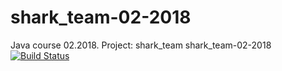 # shark_team-02-2018
Java course 02.2018. Project: shark_team
shark_team-02-2018
[![Build Status](https://travis-ci.org/3kybika/shark_team-02-2018.svg?branch=master)](https://travis-ci.org/3kybika/shark_team-02-2018)
